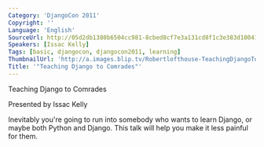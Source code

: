 ```yaml
---
Category: 'DjangoCon 2011'
Copyright: ''
Language: 'English'
SourceUrl: http://05d2db1380b6504cc981-8cbed8cf7e3a131cd8f1c3e383d10041.r93.cf2.rackcdn.com/djangocon-2011/81_teaching-django-to-comrades.m4v
Speakers: [Issac Kelly]
Tags: [basic, djangocon, djangocon2011, learning]
ThumbnailUrl: 'http://a.images.blip.tv/Robertlofthouse-TeachingDjangoToComrades893-851.jpg'
Title: '"Teaching Django to Comrades"'
---
```

Teaching Django to Comrades

Presented by Issac Kelly

Inevitably you're going to run into somebody who wants to learn Django, or
maybe both Python and Django. This talk will help you make it less painful for
them.

